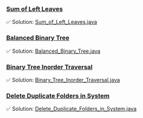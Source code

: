 ### [Sum of Left Leaves](https://leetcode.com/problems/sum-of-left-leaves/description/)
✅ Solution: [Sum_of_Left_Leaves.java](Sum_of_Left_Leaves.java)

### [Balanced Binary Tree](https://leetcode.com/problems/balanced-binary-tree/description/)
✅ Solution: [Balanced_Binary_Tree.java](Balanced_Binary_Tree.java)

### [Binary Tree Inorder Traversal](https://leetcode.com/problems/binary-tree-inorder-traversal/description/)
✅ Solution: [Binary_Tree_Inorder_Traversal.java](Binary_Tree_Inorder_Traversal.java)

### [Delete Duplicate Folders in System](https://leetcode.com/problems/delete-duplicate-folders-in-system/description/)
✅ Solution: [Delete_Duplicate_Folders_in_System.java](Delete_Duplicate_Folders_in_System.java)


